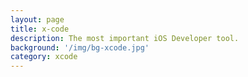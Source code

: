 ```yaml
---
layout: page
title: x-code
description: The most important iOS Developer tool.
background: '/img/bg-xcode.jpg'
category: xcode
---
```


